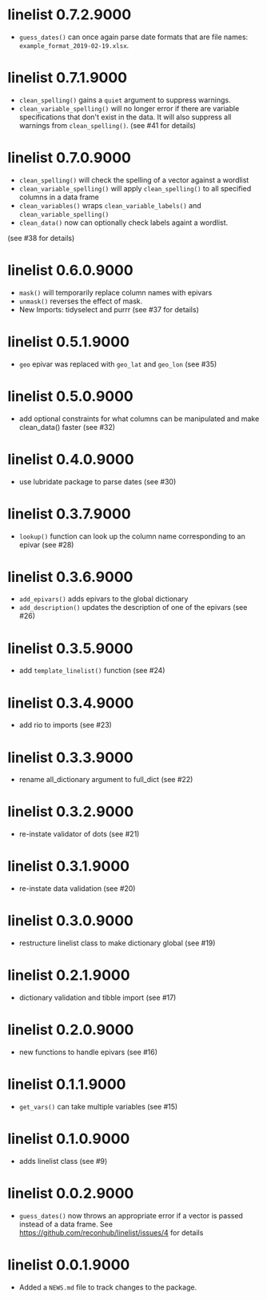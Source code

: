 # linelist 0.7.2.9000

* `guess_dates()` can once again parse date formats that are file names: 
  `example_format_2019-02-19.xlsx`.

# linelist 0.7.1.9000

* `clean_spelling()` gains a `quiet` argument to suppress warnings.
* `clean_variable_spelling()` will no longer error if there are variable specifications that don't exist in the data. It will also suppress all warnings from `clean_spelling()`. 
  (see #41 for details)

# linelist 0.7.0.9000

* `clean_spelling()` will check the spelling of a vector against a wordlist
* `clean_variable_spelling()` will apply `clean_spelling()` to all specified
  columns in a data frame
* `clean_variables()` wraps `clean_variable_labels()` and `clean_variable_spelling()`
* `clean_data()` now can optionally check labels againt a wordlist.

(see #38 for details)

# linelist 0.6.0.9000

* `mask()` will temporarily replace column names with epivars
* `unmask()` reverses the effect of mask.
* New Imports: tidyselect and purrr
  (see #37 for details)

# linelist 0.5.1.9000

* `geo` epivar was replaced with `geo_lat` and `geo_lon` (see #35)

# linelist 0.5.0.9000

* add optional constraints for what columns can be manipulated and make 
  clean_data() faster (see #32)

# linelist 0.4.0.9000

* use lubridate package to parse dates (see #30)

# linelist 0.3.7.9000

* `lookup()` function can look up the column name corresponding to an epivar
   (see #28)

# linelist 0.3.6.9000

* `add_epivars()` adds epivars to the global dictionary
* `add_description()` updates the description of one of the epivars
  (see #26)

# linelist 0.3.5.9000

* add `template_linelist()` function (see #24)

# linelist 0.3.4.9000

* add rio to imports (see #23)

# linelist 0.3.3.9000

* rename all_dictionary argument to full_dict (see #22)

# linelist 0.3.2.9000

* re-instate validator of dots (see #21)

# linelist 0.3.1.9000

* re-instate data validation (see #20)

# linelist 0.3.0.9000

* restructure linelist class to make dictionary global (see #19)

# linelist 0.2.1.9000

* dictionary validation and tibble import (see #17)

# linelist 0.2.0.9000

* new functions to handle epivars (see #16)

# linelist 0.1.1.9000

* `get_vars()` can take multiple variables (see #15)

# linelist 0.1.0.9000

* adds linelist class (see #9)

# linelist 0.0.2.9000

* `guess_dates()` now throws an appropriate error if a vector is passed instead
  of a data frame. See https://github.com/reconhub/linelist/issues/4 for details

# linelist 0.0.1.9000

* Added a `NEWS.md` file to track changes to the package.


